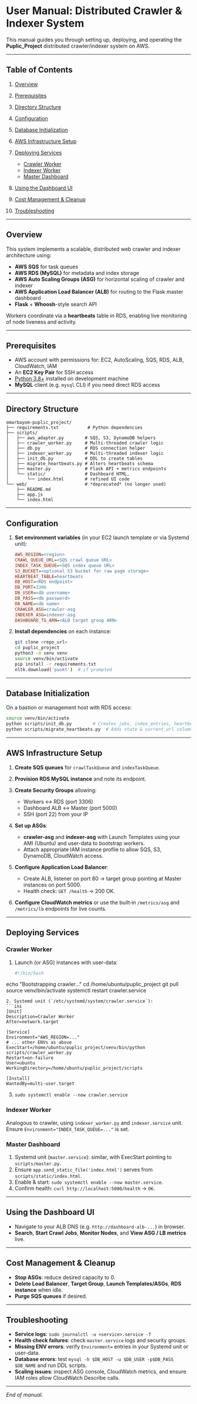 # User Manual: Distributed Crawler & Indexer System

This manual guides you through setting up, deploying, and operating the **Puplic\_Project** distributed crawler/indexer system on AWS.

---

## Table of Contents

1. [Overview](#overview)
2. [Prerequisites](#prerequisites)
3. [Directory Structure](#directory-structure)
4. [Configuration](#configuration)
5. [Database Initialization](#database-initialization)
6. [AWS Infrastructure Setup](#aws-infrastructure-setup)
7. [Deploying Services](#deploying-services)

   * [Crawler Worker](#crawler-worker)
   * [Indexer Worker](#indexer-worker)
   * [Master Dashboard](#master-dashboard)
8. [Using the Dashboard UI](#using-the-dashboard-ui)
9. [Cost Management & Cleanup](#cost-management--cleanup)
10. [Troubleshooting](#troubleshooting)

---

## Overview

This system implements a scalable, distributed web crawler and indexer architecture using:

* **AWS SQS** for task queues
* **AWS RDS (MySQL)** for metadata and index storage
* **AWS Auto Scaling Groups (ASG)** for horizontal scaling of crawler and indexer
* **AWS Application Load Balancer (ALB)** for routing to the Flask master dashboard
* **Flask** + **Whoosh**-style search API

Workers coordinate via a **heartbeats** table in RDS, enabling live monitoring of node liveness and activity.

---

## Prerequisites

* AWS account with permissions for: EC2, AutoScaling, SQS, RDS, ALB, CloudWatch, IAM
* An **EC2 Key Pair** for SSH access
* [Python 3.8+](https://www.python.org) installed on development machine
* **MySQL** client (e.g. `mysql` CLI) if you need direct RDS access

---

## Directory Structure

```
omarbayom-puplic_project/
├── requirements.txt           # Python dependencies
├── scripts/                  
│   ├── aws_adapter.py        # SQS, S3, DynamoDB helpers
│   ├── crawler_worker.py     # Multi-threaded crawler logic
│   ├── db.py                 # RDS connection helper
│   ├── indexer_worker.py     # Multi-threaded indexer logic
│   ├── init_db.py            # DDL to create tables
│   ├── migrate_heartbeats.py # Alters heartbeats schema
│   ├── master.py             # Flask API + metrics endpoints
│   └── static/               # Dashboard HTML,
│       └── index.html        # refined UI code
└── web/                      # *deprecated* (no longer used)
    ├── README.md            
    ├── app.js               
    └── index.html           
```

---

## Configuration

1. **Set environment variables** (in your EC2 launch template or via Systemd unit):

   ```ini
   AWS_REGION=<region>
   CRAWL_QUEUE_URL=<SQS crawl queue URL>
   INDEX_TASK_QUEUE=<SQS index queue URL>
   S3_BUCKET=<optional S3 bucket for raw page storage>
   HEARTBEAT_TABLE=heartbeats
   DB_HOST=<RDS endpoint>
   DB_PORT=3306
   DB_USER=<db username>
   DB_PASS=<db password>
   DB_NAME=<db name>
   CRAWLER_ASG=crawler-asg
   INDEXER_ASG=indexer-asg
   DASHBOARD_TG_ARN=<ALB target group ARN>
   ```
2. **Install dependencies** on each instance:

   ```bash
   git clone <repo_url>
   cd puplic_project
   python3 -m venv venv
   source venv/bin/activate
   pip install -r requirements.txt
   nltk.download('punkt')  # if prompted
   ```

---

## Database Initialization

On a bastion or management host with RDS access:

```bash
source venv/bin/activate
python scripts/init_db.py        # Creates jobs, index_entries, heartbeats tables
python scripts/migrate_heartbeats.py  # Adds state & current_url columns
```

---

## AWS Infrastructure Setup

1. **Create SQS queues** for `crawlTaskQueue` and `indexTaskQueue`.
2. **Provision RDS MySQL instance** and note its endpoint.
3. **Create Security Groups** allowing:

   * Workers ↔ RDS (port 3306)
   * Dashboard ALB ↔ Master (port 5000)
   * SSH (port 22) from your IP
4. **Set up ASGs**:

   * **crawler-asg** and **indexer-asg** with Launch Templates using your AMI (Ubuntu) and user-data to bootstrap workers.
   * Attach appropriate IAM instance profile to allow SQS, S3, DynamoDB, CloudWatch access.
5. **Configure Application Load Balancer**:

   * Create ALB, listener on port 80 → target group pointing at Master instances on port 5000.
   * Health check: `GET /health` → 200 OK.
6. **Configure CloudWatch metrics** or use the built‑in `/metrics/asg` and `/metrics/lb` endpoints for live counts.

---

## Deploying Services

### Crawler Worker

1. Launch (or ASG) instances with user-data:

   ```bash
   #!/bin/bash
   ```

echo "Bootstrapping crawler..."
cd /home/ubuntu/puplic\_project
git pull
source venv/bin/activate
systemctl restart crawler.service

````
2. Systemd unit (`/etc/systemd/system/crawler.service`):
```ini
[Unit]
Description=Crawler Worker
After=network.target

[Service]
Environment="AWS_REGION=..."
# ... other ENVs as above
ExecStart=/home/ubuntu/puplic_project/venv/bin/python scripts/crawler_worker.py
Restart=on-failure
User=ubuntu
WorkingDirectory=/home/ubuntu/puplic_project/scripts

[Install]
WantedBy=multi-user.target
````

3. `sudo systemctl enable --now crawler.service`

### Indexer Worker

Analogous to crawler, using `indexer_worker.py` and `indexer.service` unit. Ensure `Environment="INDEX_TASK_QUEUE=..."` is set.

### Master Dashboard

1. Systemd unit (`master.service`): similar, with ExecStart pointing to `scripts/master.py`.
2. Ensure `app.send_static_file('index.html')` serves from `scripts/static/index.html`.
3. Enable & start: `sudo systemctl enable --now master.service`.
4. Confirm health: `curl http://localhost:5000/health` → `OK`.

---

## Using the Dashboard UI

* Navigate to your ALB DNS (e.g. `http://dashboard-alb-...`) in browser.
* **Search**, **Start Crawl Jobs**, **Monitor Nodes**, and **View ASG / LB metrics** live.

---

## Cost Management & Cleanup

* **Stop ASGs**: reduce desired capacity to 0.
* **Delete Load Balancer**, **Target Group**, **Launch Templates/ASGs**, **RDS instance** when idle.
* **Purge SQS queues** if desired.

---

## Troubleshooting

* **Service logs**: `sudo journalctl -u <service>.service -f`
* **Health check failures**: check `master.service` logs and security groups.
* **Missing ENV errors**: verify `Environment=` entries in your Systemd unit or user-data.
* **Database errors**: test `mysql -h $DB_HOST -u $DB_USER -p$DB_PASS $DB_NAME` and run DDL scripts.
* **Scaling issues**: inspect ASG console, CloudWatch metrics, and ensure IAM roles allow CloudWatch Describe calls.

---

*End of manual.*

